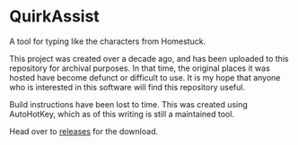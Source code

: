 # QuirkAssist
A tool for typing like the characters from Homestuck.

This project was created over a decade ago, and has been uploaded to this repository for archival purposes. In that time, the original places it was hosted have become defunct or difficult to use. It is my hope that anyone who is interested in this software will find this repository useful.

Build instructions have been lost to time. This was created using AutoHotKey, which as of this writing is still a maintained tool.

Head over to [releases](https://github.com/TownEater/QuirkAssist/releases) for the download.